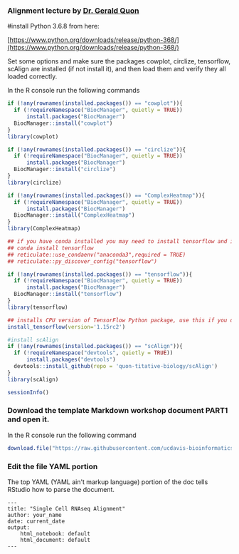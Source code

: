 ### Alignment lecture by [Dr. Gerald Quon](https://qlab.faculty.ucdavis.edu/)

#install Python 3.6.8 from here:

[https://www.python.org/downloads/release/python-368/](https://www.python.org/downloads/release/python-368/)

Set some options and make sure the packages cowplot, circlize, tensorflow, scAlign are installed (if not install it), and then load them and verify they all loaded correctly.

In the R console run the following commands
```r
if (!any(rownames(installed.packages()) == "cowplot")){
  if (!requireNamespace("BiocManager", quietly = TRUE))
      install.packages("BiocManager")
  BiocManager::install("cowplot")
}
library(cowplot)

if (!any(rownames(installed.packages()) == "circlize")){
  if (!requireNamespace("BiocManager", quietly = TRUE))
      install.packages("BiocManager")
  BiocManager::install("circlize")
}
library(circlize)

if (!any(rownames(installed.packages()) == "ComplexHeatmap")){
  if (!requireNamespace("BiocManager", quietly = TRUE))
      install.packages("BiocManager")
  BiocManager::install("ComplexHeatmap")
}
library(ComplexHeatmap)

## if you have conda installed you may need to install tensorflow and initialize your environment fist.
## conda install tensorflow
## reticulate::use_condaenv("anaconda3",required = TRUE)
## reticulate::py_discover_config("tensorflow")

if (!any(rownames(installed.packages()) == "tensorflow")){
  if (!requireNamespace("BiocManager", quietly = TRUE))
      install.packages("BiocManager")
  BiocManager::install("tensorflow")
}
library(tensorflow)

## installs CPU version of TensorFlow Python package, use this if you don't have a GPU.
install_tensorflow(version='1.15rc2')

#install scAlign
if (!any(rownames(installed.packages()) == "scAlign")){
  if (!requireNamespace("devtools", quietly = TRUE))
      install.packages("devtools")
  devtools::install_github(repo = 'quon-titative-biology/scAlign')
}
library(scAlign)

sessionInfo()
```

### Download the template Markdown workshop document PART1 and open it.

In the R console run the following command
```r
download.file("https://raw.githubusercontent.com/ucdavis-bioinformatics-training/2019-Fall-single-cell-RNA-sequencing-Workshop-UCSF/master/scrnaseq_analysis/scRNA_Workshop-alignment.Rmd", "scRNA_Workshop-alignment.Rmd")
```


### Edit the file YAML portion

The top YAML (YAML ain't markup language) portion of the doc tells RStudio how to parse the document.

<pre><code>---
title: "Single Cell RNAseq Alignment"
author: your_name
date: current_date
output:
    html_notebook: default
    html_document: default
---</code></pre>
